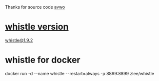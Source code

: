 Thanks for source code
[avwo](https://github.com/avwo/whistle)

# [whistle version](https://www.npmjs.com/package/whistle)
whistle@1.9.2
# whistle for docker
docker run -d --name whistle --restart=always -p 8899:8899 zlee/whistle
